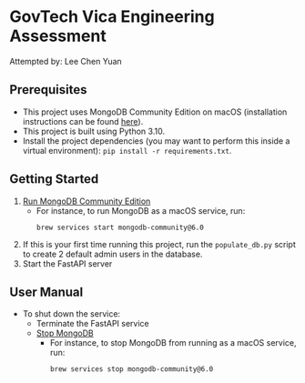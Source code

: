 # GovTech Vica Engineering Assessment
Attempted by: Lee Chen Yuan

## Prerequisites
* This project uses MongoDB Community Edition on macOS (installation instructions can be found [here](https://www.mongodb.com/docs/manual/tutorial/install-mongodb-on-os-x/)).
* This project is built using Python 3.10.
* Install the project dependencies (you may want to perform this inside a virtual environment): `pip install -r requirements.txt`.

## Getting Started
1. [Run MongoDB Community Edition](https://www.mongodb.com/docs/manual/tutorial/install-mongodb-on-os-x/#run-mongodb-community-edition)
   * For instance, to run MongoDB as a macOS service, run:
     ```
     brew services start mongodb-community@6.0
     ```
2. If this is your first time running this project, run the `populate_db.py` script to create 2 default admin users in the database.
3. Start the FastAPI server

## User Manual


* To shut down the service:
  * Terminate the FastAPI service
  * [Stop MongoDB](https://www.mongodb.com/docs/manual/tutorial/install-mongodb-on-os-x/#run-mongodb-community-edition)
    * For instance, to stop MongoDB from running as a macOS service, run:
      ```
      brew services stop mongodb-community@6.0
      ```
